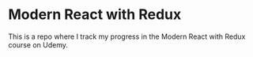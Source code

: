 # Modern React with Redux

This is a repo where I track my progress in the Modern React with Redux course on Udemy.
